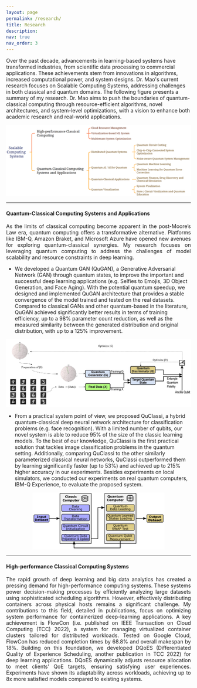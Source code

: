 ```yaml
---
layout: page
permalink: /research/
title: Research
description:
nav: true
nav_order: 3
---
```


Over the past decade, advancements in learning-based systems have transformed industries, from scientific data processing to commercial applications. These achievements stem from innovations in algorithms, increased computational power, and system designs. Dr. Mao's current research focuses on Scalable Computing Systems, addressing challenges in both classical and quantum domains. The following figure presents a summary of my research. Dr. Mao aims to push the boundaries of quantum-classical computing through resource-efficient algorithms, novel architectures, and system-level optimizations, with a vision to enhance both academic research and real-world applications.



<p></p>
 <img src="/assets/img/research-overview.png" style="width:750px;">
<p></p>


----

#### Quantum-Classical Computing Systems and Applications

<div align="justify">
As the limits of classical computing become apparent in the post-Moore’s Law era, quantum computing offers a transformative alternative. Platforms like IBM-Q, Amazon Braket, and Microsoft Azure have opened new avenues for exploring quantum-classical synergies. My research focuses on leveraging quantum computing to address the challenges of model scalability and resource constraints in deep learning.  
</div>

- We developed a Quantum GAN (QuGAN), a Generative Adversarial Network (GAN) through quantum states, to improve the important and successful deep learning applications (e.g. Selfies to Emojis, 3D Object Generation, and Face Aging). With the potential quantum speedup, we designed and implemented QuGAN architecture that provides a stable convergence of the model trained and tested on the real datasets. Compared to classical GANs and other quantum-based in the literature,  QuGAN achieved significantly better results in terms of training efficiency, up to a 98% parameter count reduction,  as well as the measured similarity between the generated distribution and original distribution, with up to a 125% improvement.

<p style="text-align:center;">
<img src="/assets/img/QuGAN.jpg" alt="New Icon" style="width:550px">
</p>

- From a practical system point of view,  we proposed QuClassi, a hybrid quantum-classical deep neural network architecture for classification problems (e.g. face recognition). With a limited number of qubits, our novel system is able to reduce 95% of the size of the classic learning models. To the best of our knowledge, QuClassi is the first practical solution that tackles image classification problems in the quantum setting. Additionally, comparing QuClassi to the other similarly parameterized classical neural networks, QuClassi outperformed them by learning significantly faster (up to 53%) and achieved up to 215% higher accuracy in our experiments. Besides experiments on local simulators, we conducted our experiments on real quantum computers, IBM-Q Experience, to evaluate the proposed system.

<p style="text-align:center;">
<img src="/assets/img/quclassi.png" alt="New Icon" style="width:360px">
</p>


---

#### High-performance Classical Computing Systems

<div align="justify">
The rapid growth of deep learning and big data analytics has created a pressing demand for high-performance computing systems. These systems power decision-making processes by efficiently analyzing large datasets using sophisticated scheduling algorithms. However, effectively distributing containers across physical hosts remains a significant challenge. My contributions to this field, detailed in publications, focus on optimizing system performance for containerized deep-learning applications. A key achievement is FlowCon (i.e. published on IEEE Transaction on Cloud Computing (TCC) 2022), a system for managing virtualized container clusters tailored for distributed workloads. Tested on Google Cloud, FlowCon has reduced completion times by 68.8% and overall makespan by 18%. Building on this foundation, we developed DQoES (Differentiated Quality of Experience Scheduling, another publication in TCC 2022) for deep learning applications. DQoES dynamically adjusts resource allocation to meet clients’ QoE targets, ensuring satisfying user experiences. Experiments have shown its adaptability across workloads, achieving up to 8x more satisfied models compared to existing systems.
</div>
